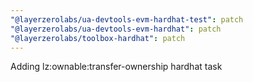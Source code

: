 ```yaml
---
"@layerzerolabs/ua-devtools-evm-hardhat-test": patch
"@layerzerolabs/ua-devtools-evm-hardhat": patch
"@layerzerolabs/toolbox-hardhat": patch
---
```


Adding lz:ownable:transfer-ownership hardhat task
